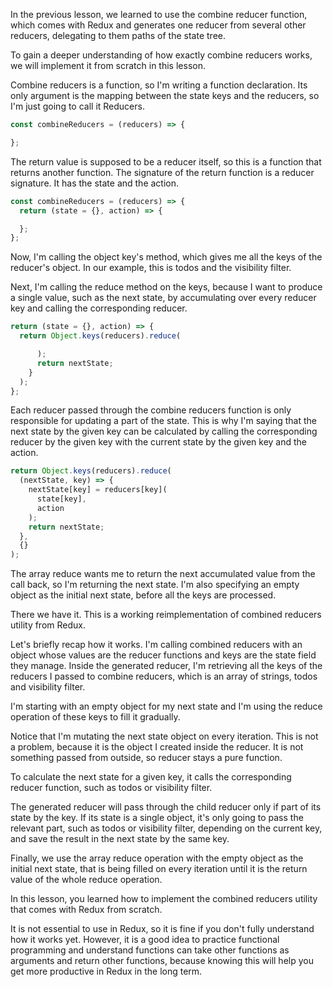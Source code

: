 In the previous lesson, we learned to use the combine reducer function, which comes with Redux and generates one reducer from several other reducers, delegating to them paths of the state tree.

To gain a deeper understanding of how exactly combine reducers works, we will implement it from scratch in this lesson.

Combine reducers is a function, so I'm writing a function declaration. Its only argument is the mapping between the state keys and the reducers, so I'm just going to call it Reducers.

``` javascript
const combineReducers = (reducers) => {

};
```

The return value is supposed to be a reducer itself, so this is a function that returns another function. The signature of the return function is a reducer signature. It has the state and the action.

``` javascript
const combineReducers = (reducers) => {
  return (state = {}, action) => {

  };
};
```

Now, I'm calling the object key's method, which gives me all the keys of the reducer's object. In our example, this is todos and the visibility filter.

Next, I'm calling the reduce method on the keys, because I want to produce a single value, such as the next state, by accumulating over every reducer key and calling the corresponding reducer.

``` javascript
return (state = {}, action) => {
  return Object.keys(reducers).reduce(

      );
      return nextState;
    }
  );
};
```

Each reducer passed through the combine reducers function is only responsible for updating a part of the state. This is why I'm saying that the next state by the given key can be calculated by calling the corresponding reducer by the given key with the current state by the given key and the action.

``` javascript
return Object.keys(reducers).reduce(
  (nextState, key) => {
    nextState[key] = reducers[key](
      state[key],
      action
    );
    return nextState;
  },
  {}
);
```

The array reduce wants me to return the next accumulated value from the call back, so I'm returning the next state. I'm also specifying an empty object as the initial next state, before all the keys are processed.

There we have it. This is a working reimplementation of combined reducers utility from Redux.

Let's briefly recap how it works. I'm calling combined reducers with an object whose values are the reducer functions and keys are the state field they manage. Inside the generated reducer, I'm retrieving all the keys of the reducers I passed to combine reducers, which is an array of strings, todos and visibility filter.

I'm starting with an empty object for my next state and I'm using the reduce operation of these keys to fill it gradually.

Notice that I'm mutating the next state object on every iteration. This is not a problem, because it is the object I created inside the reducer. It is not something passed from outside, so reducer stays a pure function.

To calculate the next state for a given key, it calls the corresponding reducer function, such as todos or visibility filter.

The generated reducer will pass through the child reducer only if part of its state by the key. If its state is a single object, it's only going to pass the relevant part, such as todos or visibility filter, depending on the current key, and save the result in the next state by the same key.

Finally, we use the array reduce operation with the empty object as the initial next state, that is being filled on every iteration until it is the return value of the whole reduce operation.

In this lesson, you learned how to implement the combined reducers utility that comes with Redux from scratch.

It is not essential to use in Redux, so it is fine if you don't fully understand how it works yet. However, it is a good idea to practice functional programming and understand functions can take other functions as arguments and return other functions, because knowing this will help you get more productive in Redux in the long term.
